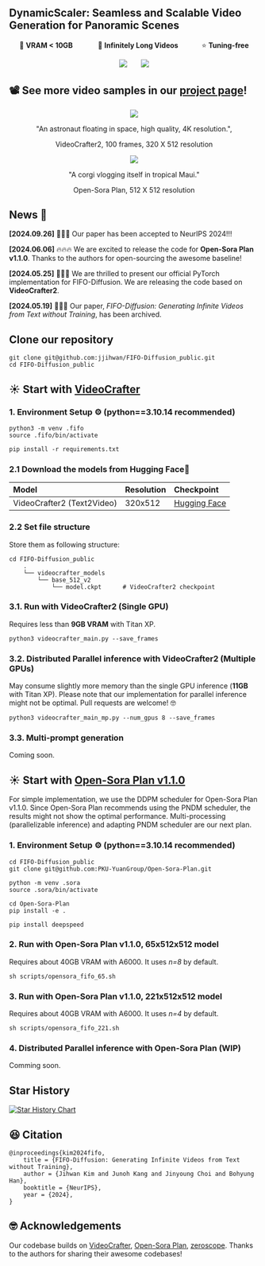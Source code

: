 ## DynamicScaler: Seamless and Scalable Video Generation for Panoramic Scenes
<div align="center">

<p>
💾 <b> VRAM < 10GB </b> &nbsp;&nbsp;&nbsp;&nbsp;&nbsp;&nbsp;&nbsp;&nbsp;&nbsp;&nbsp;&nbsp;
🚀 <b> Infinitely Long Videos</b> &nbsp;&nbsp;&nbsp;&nbsp;&nbsp;&nbsp;&nbsp;&nbsp;&nbsp;&nbsp;
⭐️ <b> Tuning-free</b>
</p>

<a href="https://arxiv.org/abs/2405.11473"><img src='https://img.shields.io/badge/arXiv-red'></a> &nbsp;&nbsp;&nbsp;&nbsp;&nbsp;
<a href="https://jjihwan.github.io/projects/FIFO-Diffusion"><img src='https://img.shields.io/badge/Project-Page-Green'></a>

</div>

## 📽️ See more video samples in our <a href="https://jjihwan.github.io/projects/FIFO-Diffusion"> project page</a>!
<div align="center">

<img src="https://github.com/jjihwan/FIFO-Diffusion_public/assets/63445348/aafafa52-5ddf-4093-9d29-681fe469e447">

"An astronaut floating in space, high quality, 4K resolution.", 

VideoCrafter2, 100 frames, 320 X 512 resolution

<img src="assets/opensora_fifo.gif">

"A corgi vlogging itself in tropical Maui."

Open-Sora Plan, 512 X 512 resolution


</div>


## News 📰
**[2024.09.26]** 👏👏👏 Our paper has been accepted to NeurIPS 2024!!!

**[2024.06.06]** 🔥🔥🔥 We are excited to release the code for **Open-Sora Plan v1.1.0**. Thanks to the authors for open-sourcing the awesome baseline!

**[2024.05.25]** 🥳🥳🥳 We are thrilled to present our official PyTorch implementation for FIFO-Diffusion. We are releasing the code based on **VideoCrafter2**.

**[2024.05.19]** 🚀🚀🚀 Our paper, *FIFO-Diffusion: Generating Infinite Videos from Text without Training*, has been archived.

## Clone our repository
```
git clone git@github.com:jjihwan/FIFO-Diffusion_public.git
cd FIFO-Diffusion_public
```

## ☀️ Start with <a href="https://github.com/AILab-CVC/VideoCrafter">VideoCrafter</a>

### 1. Environment Setup ⚙️ (python==3.10.14 recommended)
```
python3 -m venv .fifo
source .fifo/bin/activate

pip install -r requirements.txt
```

### 2.1 Download the models from Hugging Face🤗
|Model|Resolution|Checkpoint
|:----|:---------|:---------
|VideoCrafter2 (Text2Video)|320x512|[Hugging Face](https://huggingface.co/VideoCrafter/VideoCrafter2/blob/main/model.ckpt)

### 2.2 Set file structure
Store them as following structure:
```
cd FIFO-Diffusion_public
    .
    └── videocrafter_models
        └── base_512_v2
            └── model.ckpt      # VideoCrafter2 checkpoint
```

### 3.1. Run with VideoCrafter2 (Single GPU)
Requires less than **9GB VRAM** with Titan XP.
```
python3 videocrafter_main.py --save_frames
```

### 3.2. Distributed Parallel inference with VideoCrafter2 (Multiple GPUs)
May consume slightly more memory than the single GPU inference (**11GB** with Titan XP).
Please note that our implementation for parallel inference might not be optimal.
Pull requests are welcome! 🤓

```
python3 videocrafter_main_mp.py --num_gpus 8 --save_frames
```

### 3.3. Multi-prompt generation
Coming soon.

## ☀️ Start with <a href="https://github.com/PKU-YuanGroup/Open-Sora-Plan">Open-Sora Plan v1.1.0</a>
For simple implementation, we use the DDPM scheduler for Open-Sora Plan v1.1.0.
Since Open-Sora Plan recommends using the PNDM scheduler, the results might not show the optimal performance.
Multi-processing (parallelizable inference) and adapting PNDM scheduler are our next plan.

### 1. Environment Setup ⚙️ (python==3.10.14 recommended)
```
cd FIFO-Diffusion_public
git clone git@github.com:PKU-YuanGroup/Open-Sora-Plan.git

python -m venv .sora
source .sora/bin/activate

cd Open-Sora-Plan
pip install -e .

pip install deepspeed
```

### 2. Run with Open-Sora Plan v1.1.0, 65x512x512 model
Requires about 40GB VRAM with A6000.
It uses *n=8* by default.
```
sh scripts/opensora_fifo_65.sh
```

### 3. Run with Open-Sora Plan v1.1.0, 221x512x512 model
Requires about 40GB VRAM with A6000.
It uses *n=4* by default.
```
sh scripts/opensora_fifo_221.sh
```

### 4. Distributed Parallel inference with Open-Sora Plan (WIP)
Comming soon.


## Star History

[![Star History Chart](https://api.star-history.com/svg?repos=jjihwan/FIFO-Diffusion_public&type=Date)](https://star-history.com/#jjihwan/FIFO-Diffusion_public&Date)

## 😆 Citation
```
@inproceedings{kim2024fifo,
	title = {FIFO-Diffusion: Generating Infinite Videos from Text without Training},
	author = {Jihwan Kim and Junoh Kang and Jinyoung Choi and Bohyung Han},
	booktitle = {NeurIPS},
	year = {2024},
}
```


## 🤓 Acknowledgements
Our codebase builds on [VideoCrafter](https://github.com/AILab-CVC/VideoCrafter), [Open-Sora Plan](https://github.com/PKU-YuanGroup/Open-Sora-Plan), [zeroscope](https://huggingface.co/cerspense/zeroscope_v2_576w). 
Thanks to the authors for sharing their awesome codebases!
